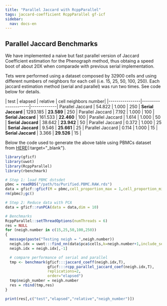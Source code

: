 ```yaml
---
title: "Parallel Jaccard with RcppParallel"
tags: jaccard-coefficient RcppParallel gf-icf
sidebar:
  nav: docs-en
---
```


<!-- Global site tag (gtag.js) - Google Analytics -->
<script async src="https://www.googletagmanager.com/gtag/js?id=UA-144257957-1"></script>
<script>
  window.dataLayer = window.dataLayer || [];
  function gtag(){dataLayer.push(arguments);}
  gtag('js', new Date());

  gtag('config', 'UA-144257957-1');
</script>
  
## Parallel Jaccard Benchmarks
We have implemented a naive but fast parallel version of Jaccard Coefficient estimation for the Phenograph method, thus obtaing a speed boot of about 20X when comparade with previous serial implementation.   
   
Tets were performed using a dataset composed by 32900 cells and using different numbers of neighbors for each cell (i.e. 15, 25, 50, 100, 250). Each jaccard estimation method (serial and parallel) was run two times. See code below for details. 

|     test       |  elapsed | relative | cell neighbors number|
|----------------|---------------------|-------------|
Parallel Jaccard |  54.822  |  1.000   |   250       |
**Serial Jaccard**   | 1293.185 |  **23.589**  |   250       |
Parallel Jaccard |  7.192   |  1.000   |   100       |
**Serial Jaccard**   | 161.533  |  **22.460**  |   100       |
Parallel Jaccard | 1.614    |  1.000   |   50        |
**Serial Jaccard**   | 38.642   |  **23.942**  |   50        |
Parallel Jaccard | 0.372    |  1.000   |   25        |
**Serial Jaccard**   | 9.546    |  **25.661**  |   25        |
Parallel Jaccard | 0.114    |  1.000   |   15        |
**Serial Jaccard**   | 3.366    |  **29.526**  |   15        |


Below the code used to generate the above table using PBMCs dataset from [HERE](https://drive.google.com/file/d/15pW1JNFz7TjBXuT5Z90h2yq-SO9xrj77/view?usp=sharing){:target="_blank"}.

```R
library(gficf)
library(uwot)
library(RcppParallel)
library(rbenchmark)

# Step 1: load PBMC dstsdet
pbmc = readRDS("/path/to/Purified.PBMC.RAW.rds")
data = gficf::gficf(M = pbmc,cell_proportion_max = 1,cell_proportion_min = .05,storeRaw = F,normalize = F)
rm(pbmc);gc()

# Step 2: Reduce data with PCA
data = gficf::runPCA(data = data,dim = 10)

# Benchmarks
RcppParallel::setThreadOptions(numThreads = 6)
res = NULL
for (neigh.number in c(15,25,50,100,250))
{
  message(paste("Testing neigh = ",neigh.number))
  neigh.idx = uwot:::find_nn(data$pca$cells,k=neigh.number+1,include_self = T,n_threads = 6,verbose = F,method = "annoy")$idx
  neigh.idx = neigh.idx[,-1]

  # compare performance of serial and parallel
  tmp <- benchmark(gficf:::jaccard_coeff(neigh.idx,T),
                   gficf:::rcpp_parallel_jaccard_coef(neigh.idx,T),
                   replications=2,
                   order="elapsed")
  tmp$neigh_number = neigh.number
  res = rbind(tmp,res)
}

print(res[,c("test","elapsed","relative","neigh_number")])
```
